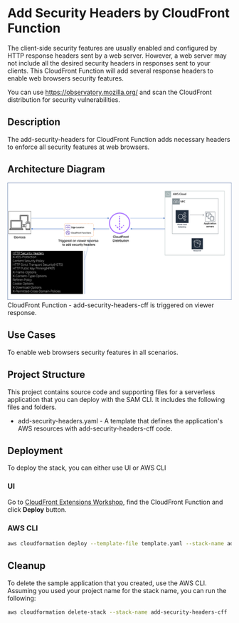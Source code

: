 # Add Security Headers by CloudFront Function

The client-side security features are usually enabled and configured by HTTP response headers sent by a web server. However, a web server may not include all the desired security headers in responses sent to your clients. This CloudFront Function will add several response headers to enable web browsers security features.

You can use https://observatory.mozilla.org/ and scan the CloudFront distribution for security vulnerabilities.


## Description

The add-security-headers for CloudFront Function adds necessary headers to enforce all security features at web browsers.    

## Architecture Diagram

<img src='./diagram.png'>
CloudFront Function - add-security-headers-cff is triggered on viewer response.

## Use Cases

To enable web browsers security features in all scenarios.

## Project Structure

This project contains source code and supporting files for a serverless application that you can deploy with the SAM CLI. It includes the following files and folders.

- add-security-headers.yaml - A template that defines the application's AWS resources with add-security-headers-cff code.


## Deployment

To deploy the stack, you can either use UI or AWS CLI

### UI
Go to [CloudFront Extensions Workshop](https://awslabs.github.io/aws-cloudfront-extensions/#cloudfront-function), find the CloudFront Function and click **Deploy** button.


### AWS CLI

```bash
aws cloudformation deploy --template-file template.yaml --stack-name add-security-headers-cff 
```


## Cleanup

To delete the sample application that you created, use the AWS CLI. Assuming you used your project name for the stack name, you can run the following:

```bash
aws cloudformation delete-stack --stack-name add-security-headers-cff
```


